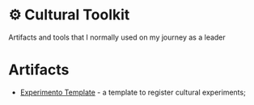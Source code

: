 # ⚙️ Cultural Toolkit
Artifacts and tools that I normally used on my journey as a leader

# Artifacts

* [Experimento Template](https://github.com/eduardojmatos/cultural-toolkit/blob/main/artifacts/experimento-template.md) - a template to register cultural experiments;
